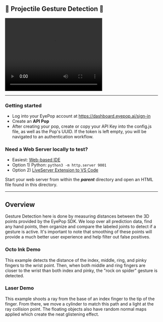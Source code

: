 ## 🚀 Projectile Gesture Detection 🚀

<video width="320" height="240" controls>
  <source src="./imgs/spider.github.mp4" type="video/mp4">
</video>

---

### Getting started

- Log into your EyePop account at https://dashboard.eyepop.ai/sign-in
- Create an **API Pop**
- After creating your pop, create or copy your API Key into the config.js file, as well as the Pop's UUID. If the token is left empty, you will be navigated to an authentication workflow.

### Need a Web Server locally to test?

- Easiest: [Web-based IDE](https://replit.com/)
- Option 1) Python: `python3 -m http.server 9001`
- Option 2) [LiveServer Extension to VS Code](https://marketplace.visualstudio.com/items?itemName=ritwickdey.LiveServer)

Start your web server from within the **_parent_** directory and open an HTML file found in this directory.

---

## Overview

Gesture Detection here is done by measuring distances between the 3D points provided by the EyePop SDK. We loop over all prediction data, find any hand points, then organize and compare the labeled joints to detect if a gesture is active.
It's important to note that smoothing of these points will provide a much better user experience and help filter out false positives.

### Octo Ink Demo

This example detects the distance of the index, middle, ring, and pinky fingers to the wrist point. Then, when both middle and ring fingers are closer to the wrist than both index and pinky, the "rock on spider" gesture is detected.

### Laser Demo

This example shoots a ray from the base of an index finger to the tip of the finger. From there, we move a cylinder to match this path and a light at the ray collision point. The floating objects also have random normal maps applied which create the neat glistening effect.
